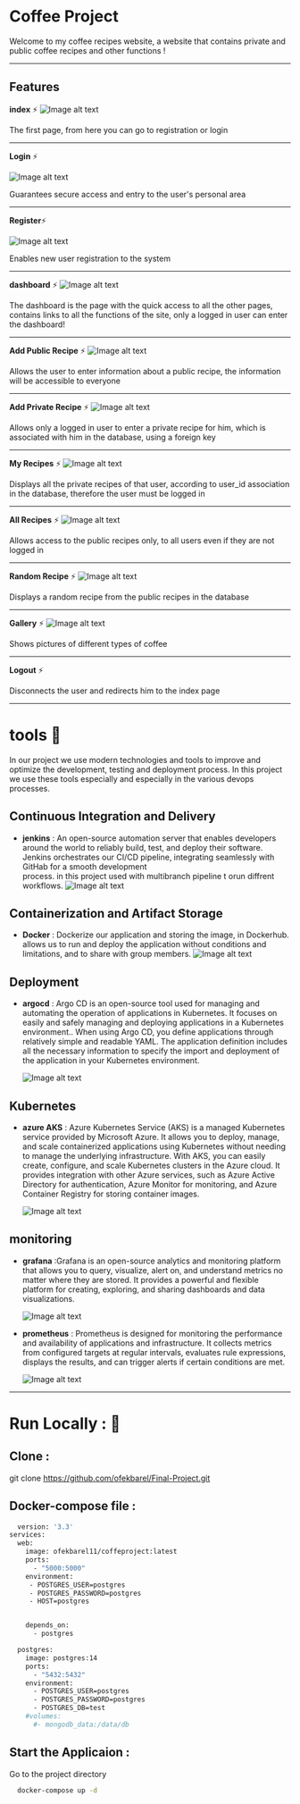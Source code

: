 # Coffee Project # 

Welcome to my coffee recipes website, a website that contains private and public coffee recipes and other functions ! 

---


## Features ##


**index** ⚡
![Image alt text](screenShots/index.png)

The first page, from here you can go to registration or login



---


**Login** ⚡

![Image alt text](screenShots/login.png)

Guarantees secure access and entry to the user's personal area


---




**Register**⚡

![Image alt text](screenShots/registger.png)

Enables new user registration to the system





---




**dashboard** ⚡
![Image alt text](screenShots/dashboard.png)

The dashboard is the page with the quick access to all the other pages, contains links to all the functions of the site, only a logged in user can enter the dashboard!





---





**Add Public Recipe** ⚡
![Image alt text](screenShots/addPublic.png)

Allows the user to enter information about a public recipe, the information will be accessible to everyone



---





**Add Private Recipe** ⚡
![Image alt text](screenShots/addPrivate.png)

Allows only a logged in user to enter a private recipe for him, which is associated with him in the database, using a foreign key



---





**My Recipes** ⚡
![Image alt text](screenShots/myRecipes.png)

Displays all the private recipes of that user, according to user_id association in the database, therefore the user must be logged in




---






**All Recipes** ⚡
![Image alt text](screenShots/allRecipes.png)

Allows access to the public recipes only, to all users even if they are not logged in



---






**Random Recipe** ⚡
![Image alt text](screenShots/random.png)

Displays a random recipe from the public recipes in the database



---





**Gallery** ⚡
![Image alt text](screenShots/gallery.png)

Shows pictures of different types of coffee



---
**Logout** ⚡

Disconnects the user and redirects him to the index page


---







# tools 💼


In our project we use modern technologies and tools to improve and optimize the development, testing and deployment process.
In this project we use these tools especially and especially in the various devops processes.



## Continuous Integration and Delivery
  - **jenkins** : An open-source automation server that enables developers around the world to reliably build, test, and deploy their software. Jenkins orchestrates our CI/CD pipeline, integrating seamlessly with GitHab for a smooth development     
     process. in this project used with multibranch pipeline t orun diffrent workflows.
    ![Image alt text](images/jenkins.png)





## Containerization and Artifact Storage
  - **Docker** : Dockerize our application and storing the image, in Dockerhub.
     allows us to run and deploy the application without conditions and limitations, and to share with group members.
    ![Image alt text](images/docker.png)




## Deployment
  - **argocd** : Argo CD is an open-source tool used for managing and automating the operation of applications in Kubernetes. It focuses on easily and safely managing and deploying applications in a Kubernetes environment..
    When using Argo CD, you define applications through relatively simple and readable YAML.
    The application definition includes all the necessary information to specify the import and deployment of the application in your Kubernetes environment.


    ![Image alt text](images/argocd.png)



## Kubernetes
  - **azure AKS** : Azure Kubernetes Service (AKS) is a managed Kubernetes service provided by Microsoft Azure. It allows you to deploy, manage, and scale containerized applications using Kubernetes without needing to manage the underlying 
infrastructure.
With AKS, you can easily create, configure, and scale Kubernetes clusters in the Azure cloud. It provides integration with other Azure services, such as Azure Active Directory for authentication, Azure Monitor for monitoring, and Azure Container Registry for storing container images.


    ![Image alt text](images/kubernetes.png)


## monitoring
  - **grafana** :Grafana is an open-source analytics and monitoring platform that allows you to query, visualize, alert on, and understand metrics no matter where they are stored. It provides a powerful and flexible platform for creating, exploring, and sharing dashboards and data visualizations.

    ![Image alt text](images/grafana.png)






- **prometheus** : Prometheus is designed for monitoring the performance and availability of applications and infrastructure. It collects metrics from configured targets at regular intervals, evaluates rule expressions, displays the results, and can trigger alerts if certain conditions are met.

    ![Image alt text](images/prometheus.png)

  
---


# Run Locally : 🐳


## Clone  :
git clone https://github.com/ofekbarel/Final-Project.git

## Docker-compose file :


```bash
  version: '3.3'
services:
  web:
    image: ofekbarel11/coffeproject:latest
    ports:
      - "5000:5000"
    environment:
     - POSTGRES_USER=postgres
     - POSTGRES_PASSWORD=postgres
     - HOST=postgres


    depends_on:
      - postgres

  postgres:
    image: postgres:14
    ports:
      - "5432:5432"
    environment:
      - POSTGRES_USER=postgres
      - POSTGRES_PASSWORD=postgres
      - POSTGRES_DB=test
    #volumes:
      #- mongodb_data:/data/db
```


## Start the Applicaion :

Go to the project directory

```bash
  docker-compose up -d
```



    

  
